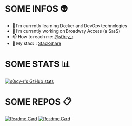 # SOME INFOS :alien:

- 🌱 I’m currently learning Docker and DevOps technologies
- 🔭 I’m currently working on Broadway Access (a SaaS)
- 📫 How to reach me: [@s0rcy_r](https://twitter.com/s0rcy_r)
- :cookie: My stack : [StackShare](https://stackshare.io/s0rcy-r/my-stack)


# SOME STATS :bar_chart:

[![s0rcy-r's GitHub stats](https://github-readme-stats.vercel.app/api?username=s0rcy-r&show_icons=true&theme=radical)](https://github.com/anuraghazra/github-readme-stats)


# SOME REPOS :clipboard:

[![Readme Card](https://github-readme-stats.vercel.app/api/pin/?username=s0rcy-r&repo=mapyto&theme=radical&show_owner)](https://github.com/s0rcy-r/mapyto)
[![Readme Card](https://github-readme-stats.vercel.app/api/pin/?username=s0rcy-r&repo=encrypthor&theme=radical&show_owner)](https://github.com/s0rcy-r/encrypthor)

